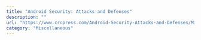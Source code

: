 ```yaml
---
title: "Android Security: Attacks and Defenses"
description: ""
url: "https://www.crcpress.com/Android-Security-Attacks-and-Defenses/Misra-Dubey/p/book/9780367380182"
category: "Miscellaneous"
---
```

